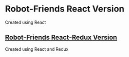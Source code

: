 # Robot-Friends React Version
Created using React


## [Robot-Friends React-Redux Version](https://github.com/mindyBarrs/Robo-Friends/tree/react-redux-version)
Created using React and Redux
